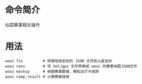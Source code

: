 # 命令简介 

仙踪赛事相关操作


用法
=======

```
wooz fix         # 转换地球坐标的 JSON 文件到火星坐标
wooz conv        # 将 kml/gpx 文件转换成 wooz 的赛事地图JSON文件
wooz mockcp      # 根据赛事数据，模拟出打卡成绩
wooz comp_result # 计算赛事成绩
```